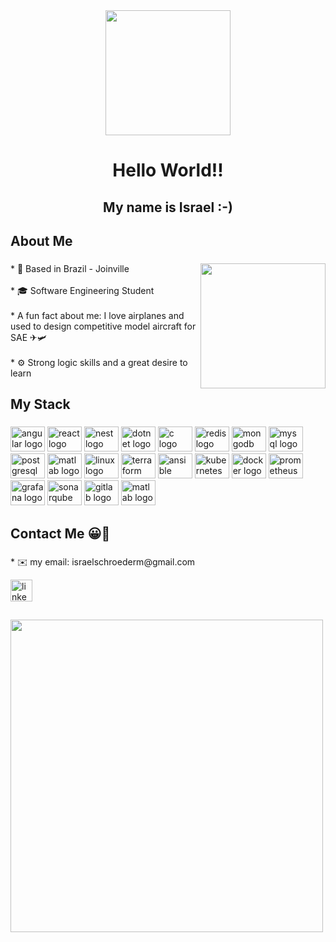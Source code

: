 <div align="center">
  <img height="200" src="https://images-wixmp-ed30a86b8c4ca887773594c2.wixmp.com/f/4579ee4a-1fea-4e31-bfb0-b98a73dd982c/de2sszx-50b19d7b-19fd-42f5-8c03-dcea26d0ef0f.gif?token=eyJ0eXAiOiJKV1QiLCJhbGciOiJIUzI1NiJ9.eyJzdWIiOiJ1cm46YXBwOjdlMGQxODg5ODIyNjQzNzNhNWYwZDQxNWVhMGQyNmUwIiwiaXNzIjoidXJuOmFwcDo3ZTBkMTg4OTgyMjY0MzczYTVmMGQ0MTVlYTBkMjZlMCIsIm9iaiI6W1t7InBhdGgiOiJcL2ZcLzQ1NzllZTRhLTFmZWEtNGUzMS1iZmIwLWI5OGE3M2RkOTgyY1wvZGUyc3N6eC01MGIxOWQ3Yi0xOWZkLTQyZjUtOGMwMy1kY2VhMjZkMGVmMGYuZ2lmIn1dXSwiYXVkIjpbInVybjpzZXJ2aWNlOmZpbGUuZG93bmxvYWQiXX0.pGWNIn-072dXsj3rP5vGpWsuyXuDhqkc793yA4mvWhk"  />
</div>

###
<h1 align="center">Hello World!!</h1>
<h2 align="center">My name is Israel :-)</h2>

###
<h2 align="left">About Me</h2>

###

<img align="right" height="200" src="https://media3.giphy.com/media/zOvBKUUEERdNm/giphy.gif?cid=ecf05e47htxxo29360v5iow91pvq0n5g4cvic8y7vmq2di41&rid=giphy.gif&ct=g"  />

###

<p align="left">* 📍 Based in Brazil - Joinville<br><br>* 🎓 Software Engineering Student<br><br>* A fun fact about me: I love airplanes and used to design competitive model aircraft for SAE ✈🛩<br><br>* ⚙ Strong logic skills and a great desire to learn</p>

###

<h2 align="left">My Stack</h2>

###

<div align="left">
  <img src="https://cdn.jsdelivr.net/gh/devicons/devicon@latest/icons/angular/angular-original.svg" height="40" width="55" alt="angular logo"  />
  <img src="https://cdn.jsdelivr.net/gh/devicons/devicon@latest/icons/react/react-original.svg" height="40" width="55" alt="react logo"  />
  <img src="https://cdn.jsdelivr.net/gh/devicons/devicon@latest/icons/nestjs/nestjs-original.svg" height="40" width="55" alt="nest logo"  />
  <img src="https://cdn.jsdelivr.net/gh/devicons/devicon@latest/icons/dotnetcore/dotnetcore-original.svg" height="40" width="55" alt="dotnet logo"  />
  <img src="https://cdn.jsdelivr.net/gh/devicons/devicon/icons/c/c-original.svg" height="40" width="55" alt="c logo"  />
  <img src="https://cdn.jsdelivr.net/gh/devicons/devicon@latest/icons/redis/redis-original.svg" height="40" width="55" alt="redis logo"  />
  <img src="https://cdn.jsdelivr.net/gh/devicons/devicon@latest/icons/mongodb/mongodb-original.svg" height="40" width="55" alt="mongodb logo"  />
  <img src="https://cdn.jsdelivr.net/gh/devicons/devicon/icons/mysql/mysql-original.svg" height="40" width="55" alt="mysql logo"  />
  <img src="https://cdn.jsdelivr.net/gh/devicons/devicon@latest/icons/postgresql/postgresql-original.svg" height="40" width="55" alt="postgresql logo"  />
  <img src="https://cdn.jsdelivr.net/gh/devicons/devicon/icons/matlab/matlab-original.svg" height="40" width="55" alt="matlab logo"  />
  <img src="https://cdn.jsdelivr.net/gh/devicons/devicon/icons/linux/linux-original.svg" height="40" width="55" alt="linux logo"  />
  <img src="https://cdn.jsdelivr.net/gh/devicons/devicon@latest/icons/terraform/terraform-original.svg" height="40" width="55" alt="terraform logo"  />
  <img src="https://cdn.jsdelivr.net/gh/devicons/devicon@latest/icons/ansible/ansible-original.svg" height="40" width="55" alt="ansible logo"  />
  <img src="https://cdn.jsdelivr.net/gh/devicons/devicon@latest/icons/kubernetes/kubernetes-original.svg" height="40" width="55" alt="kubernetes logo"  />
  <img src="https://cdn.jsdelivr.net/gh/devicons/devicon@latest/icons/docker/docker-original.svg" height="40" width="55" alt="docker logo"  />
  <img src="https://cdn.jsdelivr.net/gh/devicons/devicon@latest/icons/prometheus/prometheus-original.svg" height="40" width="55" alt="prometheus logo"  />
  <img src="https://cdn.jsdelivr.net/gh/devicons/devicon@latest/icons/grafana/grafana-original.svg" height="40" width="55" alt="grafana logo"  />
  <img src="https://cdn.jsdelivr.net/gh/devicons/devicon@latest/icons/sonarqube/sonarqube-original-wordmark.svg" height="40" width="55" alt="sonarqube logo"  />
  <img src="https://cdn.jsdelivr.net/gh/devicons/devicon@latest/icons/gitlab/gitlab-original.svg" height="40" width="55" alt="gitlab logo"  />
  <img src="https://cdn.jsdelivr.net/gh/devicons/devicon@latest/icons/matlab/matlab-original.svg" height="40" width="55" alt="matlab logo"  />
</div>

###

<h2 align="left">Contact Me 😀📲</h2>

###

<p align="left">* ✉️ my email: israelschroederm@gmail.com<br></p>

<div align="left">
  <a href="https://www.linkedin.com/in/israel-schroeder/" target="_blank">
    <img src="https://img.shields.io/static/v1?message=LinkedIn&logo=linkedin&label=&color=0077B5&logoColor=white&labelColor=&style=for-the-badge" height="35" alt="linkedin logo"  />
  </a>
</div>

##

  <a href="https://github.com/anuraghazra/github-readme-stats">
  <img align="center" width=500px src="https://github-readme-stats.vercel.app/api/top-langs/?username=icl00ud&hide=html&layout=compact"></img>
  </a>

